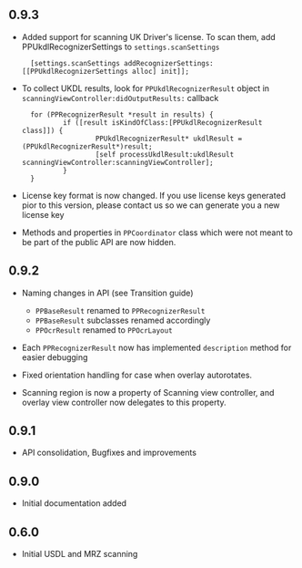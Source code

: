 ## 0.9.3

- Added support for scanning UK Driver's license. To scan them, add PPUkdlRecognizerSettings to `settings.scanSettings`

        [settings.scanSettings addRecognizerSettings:[[PPUkdlRecognizerSettings alloc] init]];
        
- To collect UKDL results, look for `PPUkdlRecognizerResult` object in `scanningViewController:didOutputResults:` callback

        for (PPRecognizerResult *result in results) {
                if ([result isKindOfClass:[PPUkdlRecognizerResult class]]) {
                        PPUkdlRecognizerResult* ukdlResult = (PPUkdlRecognizerResult*)result;
                        [self processUkdlResult:ukdlResult scanningViewController:scanningViewController];
                }
        }
        
- License key format is now changed. If you use license keys generated pior to this version, please contact us so we can generate you a new license key

- Methods and properties in `PPCoordinator` class which were not meant to be part of the public API are now hidden.

## 0.9.2

- Naming changes in API (see Transition guide)
	- `PPBaseResult` renamed to `PPRecognizerResult`
	- `PPBaseResult` subclasses renamed accordingly
	- `PPOcrResult` renamed to `PPOcrLayout`

- Each `PPRecognizerResult` now has implemented `description` method for easier debugging

- Fixed orientation handling for case when overlay autorotates.

- Scanning region is now a property of Scanning view controller, and overlay view controller now delegates to this property.

## 0.9.1

- API consolidation, Bugfixes and improvements

## 0.9.0

- Initial documentation added
	
## 0.6.0

- Initial USDL and MRZ scanning